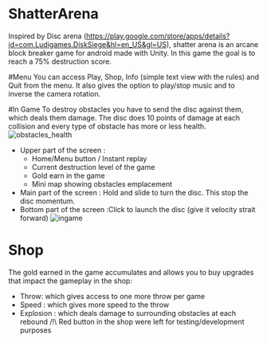 # ShatterArena
Inspired by Disc arena (https://play.google.com/store/apps/details?id=com.Ludigames.DiskSiege&hl=en_US&gl=US), shatter arena is an arcane block breaker game for android made with Unity. In this game the goal is to reach a 75% destruction score.

#Menu
You can access Play, Shop, Info (simple text view with the rules) and Quit from the menu. It also gives the option to play/stop music and to inverse the camera rotation.

#In Game
To destroy obstacles you have to send the disc against them, which deals them damage. The disc does 10 points of damage at each collision and every type of obstacle has more or less health.
![obstacles_health](https://user-images.githubusercontent.com/47529648/152689489-b3b0a7ca-7fbb-4d04-a175-f144486e10e0.png)

- Upper part of the screen :
  - Home/Menu button / Instant replay
  - Current destruction level of the game 
  - Gold earn in the game
  - Mini map showing obstacles emplacement
- Main part of the screen : Hold and slide to turn the disc. This stop the disc momentum.
- Bottom part of the screen :Click to launch the disc (give it velocity strait forward)
![ingame](https://user-images.githubusercontent.com/47529648/152689480-0dcc0848-b8a0-4732-a525-fd9993eeff3f.png)

# Shop
The gold earned in the game accumulates and allows you to buy upgrades that impact the gameplay in the shop:
- Throw: which gives access to one more throw per game
- Speed : which gives more speed to the throw
- Explosion : which deals damage to surrounding obstacles at each rebound
/!\ Red button in the shop were left for testing/development purposes
